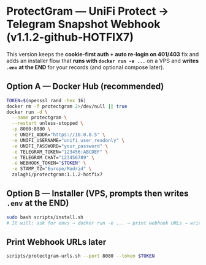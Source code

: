 # ProtectGram — UniFi Protect → Telegram Snapshot Webhook (v1.1.2-github-HOTFIX7)

This version keeps the **cookie‑first auth + auto re‑login on 401/403** fix and
adds an installer flow that **runs with `docker run -e ...`** on a VPS and **writes `.env` at the END** for your records (and optional compose later).

## Option A — Docker Hub (recommended)
```bash
TOKEN=$(openssl rand -hex 16)
docker rm -f protectgram 2>/dev/null || true
docker run -d \
  --name protectgram \
  --restart unless-stopped \
  -p 8080:8080 \
  -e UNIFI_ADDR="https://10.0.0.5" \
  -e UNIFI_USERNAME="unifi_user_readonly" \
  -e UNIFI_PASSWORD="your_password" \
  -e TELEGRAM_TOKEN="123456:ABCDEF" \
  -e TELEGRAM_CHAT="123456789" \
  -e WEBHOOK_TOKEN="$TOKEN" \
  -e STAMP_TZ="Europe/Madrid" \
  zalaghi/protectgram:1.1.2-hotfix7
```

## Option B — Installer (VPS, prompts then writes `.env` at the END)
```bash
sudo bash scripts/install.sh
# It will: ask for envs → docker run -e ... → print webhook URLs → write .env at the END
```

## Print Webhook URLs later
```bash
scripts/protectgram-urls.sh --port 8080 --token $TOKEN
```

